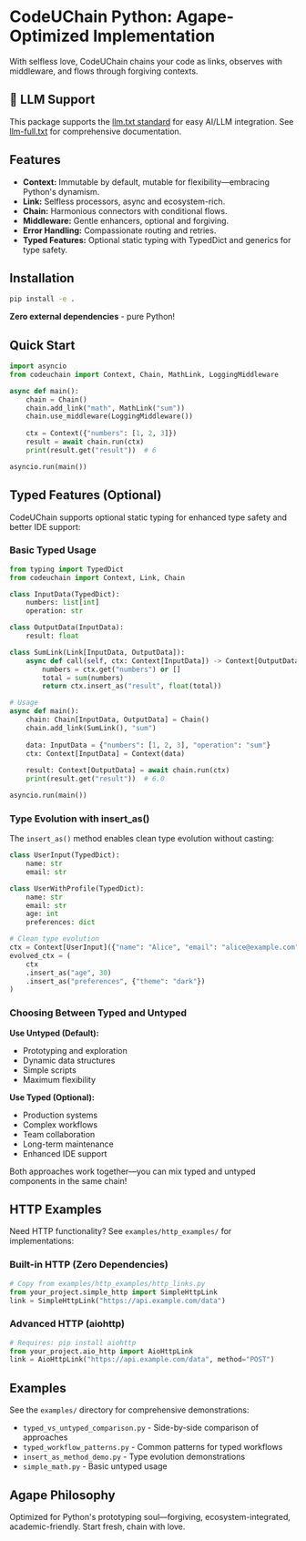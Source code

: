 # CodeUChain Python: Agape-Optimized Implementation

With selfless love, CodeUChain chains your code as links, observes with middleware, and flows through forgiving contexts.

## 🤖 LLM Support

This package supports the [llm.txt standard](https://codeuchain.github.io/codeuchain/python/llm.txt) for easy AI/LLM integration. See [llm-full.txt](https://codeuchain.github.io/codeuchain/python/llm-full.txt) for comprehensive documentation.

## Features
- **Context:** Immutable by default, mutable for flexibility—embracing Python's dynamism.
- **Link:** Selfless processors, async and ecosystem-rich.
- **Chain:** Harmonious connectors with conditional flows.
- **Middleware:** Gentle enhancers, optional and forgiving.
- **Error Handling:** Compassionate routing and retries.
- **Typed Features:** Optional static typing with TypedDict and generics for type safety.

## Installation
```bash
pip install -e .
```
**Zero external dependencies** - pure Python!

## Quick Start
```python
import asyncio
from codeuchain import Context, Chain, MathLink, LoggingMiddleware

async def main():
    chain = Chain()
    chain.add_link("math", MathLink("sum"))
    chain.use_middleware(LoggingMiddleware())
    
    ctx = Context({"numbers": [1, 2, 3]})
    result = await chain.run(ctx)
    print(result.get("result"))  # 6

asyncio.run(main())
```

## Typed Features (Optional)

CodeUChain supports optional static typing for enhanced type safety and better IDE support:

### Basic Typed Usage
```python
from typing import TypedDict
from codeuchain import Context, Link, Chain

class InputData(TypedDict):
    numbers: list[int]
    operation: str

class OutputData(InputData):
    result: float

class SumLink(Link[InputData, OutputData]):
    async def call(self, ctx: Context[InputData]) -> Context[OutputData]:
        numbers = ctx.get("numbers") or []
        total = sum(numbers)
        return ctx.insert_as("result", float(total))

# Usage
async def main():
    chain: Chain[InputData, OutputData] = Chain()
    chain.add_link(SumLink(), "sum")
    
    data: InputData = {"numbers": [1, 2, 3], "operation": "sum"}
    ctx: Context[InputData] = Context(data)
    
    result: Context[OutputData] = await chain.run(ctx)
    print(result.get("result"))  # 6.0

asyncio.run(main())
```

### Type Evolution with insert_as()

The `insert_as()` method enables clean type evolution without casting:

```python
class UserInput(TypedDict):
    name: str
    email: str

class UserWithProfile(TypedDict):
    name: str
    email: str
    age: int
    preferences: dict

# Clean type evolution
ctx = Context[UserInput]({"name": "Alice", "email": "alice@example.com"})
evolved_ctx = (
    ctx
    .insert_as("age", 30)
    .insert_as("preferences", {"theme": "dark"})
)
```

### Choosing Between Typed and Untyped

**Use Untyped (Default):**
- Prototyping and exploration
- Dynamic data structures
- Simple scripts
- Maximum flexibility

**Use Typed (Optional):**
- Production systems
- Complex workflows
- Team collaboration
- Long-term maintenance
- Enhanced IDE support

Both approaches work together—you can mix typed and untyped components in the same chain!

## HTTP Examples

Need HTTP functionality? See `examples/http_examples/` for implementations:

### Built-in HTTP (Zero Dependencies)
```python
# Copy from examples/http_examples/http_links.py
from your_project.simple_http import SimpleHttpLink
link = SimpleHttpLink("https://api.example.com/data")
```

### Advanced HTTP (aiohttp)
```python
# Requires: pip install aiohttp
from your_project.aio_http import AioHttpLink
link = AioHttpLink("https://api.example.com/data", method="POST")
```

## Examples

See the `examples/` directory for comprehensive demonstrations:

- `typed_vs_untyped_comparison.py` - Side-by-side comparison of approaches
- `typed_workflow_patterns.py` - Common patterns for typed workflows
- `insert_as_method_demo.py` - Type evolution demonstrations
- `simple_math.py` - Basic untyped usage

## Agape Philosophy
Optimized for Python's prototyping soul—forgiving, ecosystem-integrated, academic-friendly. Start fresh, chain with love.
